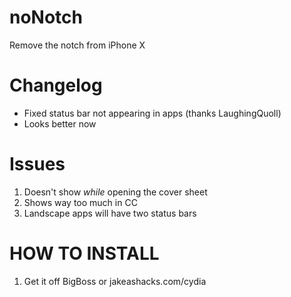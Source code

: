 # noNotch
Remove the notch from iPhone X

# Changelog
- Fixed status bar not appearing in apps (thanks LaughingQuoll)
- Looks better now

# Issues
1. Doesn't show *while* opening the cover sheet
2. Shows way too much in CC
3. Landscape apps will have two status bars

# HOW TO INSTALL
1. Get it off BigBoss or jakeashacks.com/cydia
